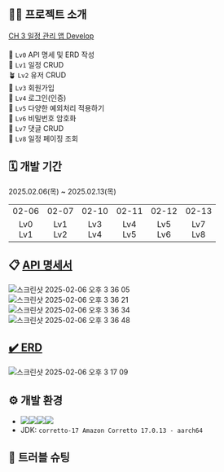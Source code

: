 ## 🧑‍🏫 프로젝트 소개
[CH 3 일정 관리 앱 Develop](https://teamsparta.notion.site/Spring-5-CH-3-Develop-1912dc3ef51480d38f69ed0f0b7c5338)<br><br>
🌱 `Lv0` API 명세 및 ERD 작성<br>
🌿 `Lv1` 일정 CRUD<br>
🪴 `Lv2` 유저 CRUD<br>
🌳 `Lv3` 회원가입<br>
🌷 `Lv4` 로그인(인증)<br>
🌹 `Lv5` 다양한 예외처리 적용하기<br>
🌻 `Lv6` 비밀번호 암호화<br>
🪻 `Lv7` 댓글 CRUD<br>
💐 `Lv8` 일정 페이징 조회<br>

## 🗓️ 개발 기간
2025.02.06(목) ~ 2025.02.13(목)
<table>
  <tbody>
    <tr>
      <td align="center">02-06</th>
      <td align="center">02-07</td>
      <td align="center">02-10</td>
      <td align="center">02-11</td>
      <td align="center">02-12</td>
      <td align="center">02-13</td>
    </tr>
    <tr>
      <td align="center">Lv0<br>Lv1</td>
      <td align="center">Lv1<br>Lv2</td>
      <td align="center">Lv3<br>Lv4</td>
      <td align="center">Lv4<br>Lv5</td>
      <td align="center">Lv5<br>Lv6</td>
      <td align="center">Lv7<br>Lv8</td>
    </tr>
  </tbody>
</table>


## 📋 [API 명세서]()

  ![스크린샷 2025-02-06 오후 3 36 05](https://github.com/user-attachments/assets/45ee6f3f-385d-4c9c-9cf5-ed67060ed56d)<br>
  ![스크린샷 2025-02-06 오후 3 36 21](https://github.com/user-attachments/assets/d4d1cd68-dd59-45c3-9f20-ad2c60ed4c5e)<br>
  ![스크린샷 2025-02-06 오후 3 36 34](https://github.com/user-attachments/assets/77914cde-b20b-438f-b533-93d9af36304c)<br>
  ![스크린샷 2025-02-06 오후 3 36 48](https://github.com/user-attachments/assets/e7e30d29-9874-4317-b665-24d928b11ad5)<br>

## [✔️ ERD](https://www.erdcloud.com/d/n8EPHTscd3WmKrffD)
![스크린샷 2025-02-06 오후 3 17 09](https://github.com/user-attachments/assets/da495df5-df83-403d-a605-3889299ad18e)



## ⚙ 개발 환경
- <img src="https://img.shields.io/badge/Java-007396?&style=for-the-badge&logo=java&logoColor=white" /><img src="https://img.shields.io/badge/gradle-%2302303A.svg?&style=for-the-badge&logo=gradle&logoColor=white" /><img src="https://img.shields.io/badge/spring-%236DB33F.svg?&style=for-the-badge&logo=spring&logoColor=white" /><img src="https://img.shields.io/badge/mysql-%234479A1.svg?&style=for-the-badge&logo=mysql&logoColor=white" />
- JDK: `corretto-17 Amazon Corretto 17.0.13 - aarch64`
<!-- <img src="https://img.shields.io/badge/swagger-%2385EA2D.svg?&style=for-the-badge&logo=swagger&logoColor=black" /> -->

## 🔫 트러블 슈팅
